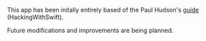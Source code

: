 This app has been initally entirely based of the Paul Hudson's [guide](https://www.youtube.com/watch?v=TcGnO5VSJlI) (HackingWithSwift).

Future modifications and improvements are being planned.